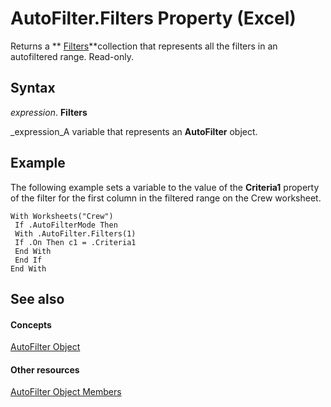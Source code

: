 
# AutoFilter.Filters Property (Excel)

Returns a  ** [Filters](a714ed69-7772-5ade-3acd-f3e3d98db62c.md)**collection that represents all the filters in an autofiltered range. Read-only.


## Syntax

 _expression_. **Filters**

 _expression_A variable that represents an  **AutoFilter** object.


## Example

The following example sets a variable to the value of the  **Criteria1** property of the filter for the first column in the filtered range on the Crew worksheet.


```
With Worksheets("Crew") 
 If .AutoFilterMode Then 
 With .AutoFilter.Filters(1) 
 If .On Then c1 = .Criteria1 
 End With 
 End If 
End With
```


## See also


#### Concepts


 [AutoFilter Object](1a6fcf3b-52be-b599-029b-a3c53d12f85e.md)
#### Other resources


 [AutoFilter Object Members](7a659664-47a0-8b1b-524e-f808cda97d84.md)
